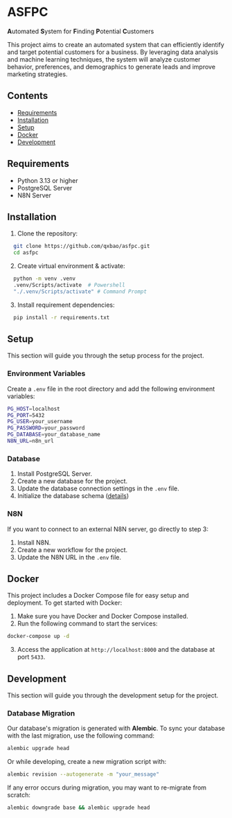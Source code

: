 # ASFPC
**A**utomated **S**ystem for **F**inding **P**otential **C**ustomers

This project aims to create an automated system that can efficiently identify and target potential customers for a business. By leveraging data analysis and machine learning techniques, the system will analyze customer behavior, preferences, and demographics to generate leads and improve marketing strategies.

## Contents
- [Requirements](#requirements)
- [Installation](#installation)
- [Setup](#setup)
- [Docker](#docker)
- [Development](#development)

## Requirements
- Python 3.13 or higher
- PostgreSQL Server
- N8N Server

## Installation
1. Clone the repository:
```bash
  git clone https://github.com/qxbao/asfpc.git
  cd asfpc
```
2. Create virtual environment & activate:
```bash
  python -m venv .venv
  .venv/Scripts/activate  # Powershell
  "./.venv/Scripts/activate" # Command Prompt
```
3. Install requirement dependencies:
```bash
  pip install -r requirements.txt
```

## Setup
This section will guide you through the setup process for the project.

### Environment Variables
Create a `.env` file in the root directory and add the following environment variables:
```bash
PG_HOST=localhost
PG_PORT=5432
PG_USER=your_username
PG_PASSWORD=your_password
PG_DATABASE=your_database_name
N8N_URL=n8n_url
```

### Database
  1. Install PostgreSQL Server.
  2. Create a new database for the project.
  3. Update the database connection settings in the `.env` file.
  4. Initialize the database schema ([details](#database-migration))
### N8N
If you want to connect to an external N8N server, go directly to step 3:

  1. Install N8N.
  2. Create a new workflow for the project.
  3. Update the N8N URL in the `.env` file.

## Docker
This project includes a Docker Compose file for easy setup and deployment. To get started with Docker:

1. Make sure you have Docker and Docker Compose installed.
2. Run the following command to start the services:
```bash
docker-compose up -d
```
3. Access the application at `http://localhost:8000` and the database at port `5433`.

## Development
This section will guide you through the development setup for the project.

### Database Migration
Our database's migration is generated with **Alembic**. To sync your database with the last migration, use the following command:
```bash
alembic upgrade head
```
Or while developing, create a new migration script with:
```bash
alembic revision --autogenerate -m "your_message"
```
If any error occurs during migration, you may want to re-migrate from scratch:
```bash
alembic downgrade base && alembic upgrade head
```